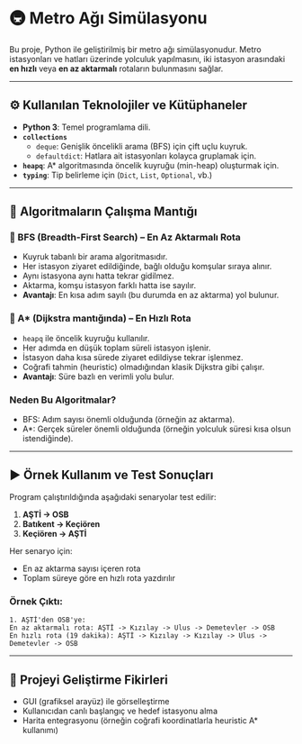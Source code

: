 # 🚇 Metro Ağı Simülasyonu

Bu proje, Python ile geliştirilmiş bir metro ağı simülasyonudur. Metro istasyonları ve hatları üzerinde yolculuk yapılmasını, iki istasyon arasındaki **en hızlı** veya **en az aktarmalı** rotaların bulunmasını sağlar.

---

## ⚙️ Kullanılan Teknolojiler ve Kütüphaneler

- **Python 3**: Temel programlama dili.
- **`collections`**
  - `deque`: Genişlik öncelikli arama (BFS) için çift uçlu kuyruk.
  - `defaultdict`: Hatlara ait istasyonları kolayca gruplamak için.
- **`heapq`**: A* algoritmasında öncelik kuyruğu (min-heap) oluşturmak için.
- **`typing`**: Tip belirleme için (`Dict`, `List`, `Optional`, vb.)

---

## 🧠 Algoritmaların Çalışma Mantığı

### 🔄 BFS (Breadth-First Search) – En Az Aktarmalı Rota
- Kuyruk tabanlı bir arama algoritmasıdır.
- Her istasyon ziyaret edildiğinde, bağlı olduğu komşular sıraya alınır.
- Aynı istasyona aynı hatta tekrar gidilmez.
- Aktarma, komşu istasyon farklı hatta ise sayılır.
- **Avantajı**: En kısa adım sayılı (bu durumda en az aktarma) yol bulunur.

### 🚀 A* (Dijkstra mantığında) – En Hızlı Rota
- `heapq` ile öncelik kuyruğu kullanılır.
- Her adımda en düşük toplam süreli istasyon işlenir.
- İstasyon daha kısa sürede ziyaret edildiyse tekrar işlenmez.
- Coğrafi tahmin (heuristic) olmadığından klasik Dijkstra gibi çalışır.
- **Avantajı**: Süre bazlı en verimli yolu bulur.

### Neden Bu Algoritmalar?
- BFS: Adım sayısı önemli olduğunda (örneğin az aktarma).
- A*: Gerçek süreler önemli olduğunda (örneğin yolculuk süresi kısa olsun istendiğinde).

---

## ▶️ Örnek Kullanım ve Test Sonuçları

Program çalıştırıldığında aşağıdaki senaryolar test edilir:

1. **AŞTİ → OSB**
2. **Batıkent → Keçiören**
3. **Keçiören → AŞTİ**

Her senaryo için:
- En az aktarma sayısı içeren rota
- Toplam süreye göre en hızlı rota yazdırılır

### Örnek Çıktı:

```text
1. AŞTİ'den OSB'ye:
En az aktarmalı rota: AŞTİ -> Kızılay -> Ulus -> Demetevler -> OSB
En hızlı rota (19 dakika): AŞTİ -> Kızılay -> Kızılay -> Ulus -> Demetevler -> OSB
```

---

## 🚀 Projeyi Geliştirme Fikirleri

- GUI (grafiksel arayüz) ile görselleştirme
- Kullanıcıdan canlı başlangıç ve hedef istasyonu alma
- Harita entegrasyonu (örneğin coğrafi koordinatlarla heuristic A* kullanımı)
